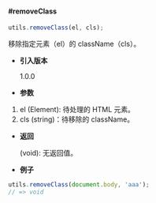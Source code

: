 #### #removeClass

```javascript
utils.removeClass(el, cls);
```

移除指定元素（el）的 className（cls）。

- **引入版本**

    1.0.0

- **参数**

1. el (Element): 待处理的 HTML 元素。
2. cls (string)：待移除的 className。

- **返回**

    (void): 无返回值。

- **例子**

```javascript
utils.removeClass(document.body, 'aaa');
// => void
```
